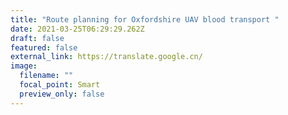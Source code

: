 ```yaml
---
title: "Route planning for Oxfordshire UAV blood transport "
date: 2021-03-25T06:29:29.262Z
draft: false
featured: false
external_link: https://translate.google.cn/
image:
  filename: ""
  focal_point: Smart
  preview_only: false
---
```

